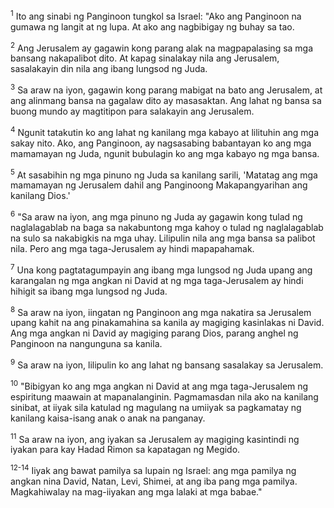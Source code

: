 <sup>1</sup>
Ito ang sinabi ng Panginoon tungkol sa Israel: "Ako ang Panginoon na gumawa ng langit at ng lupa. At ako ang nagbibigay ng buhay sa tao. 

<sup>2</sup>
Ang Jerusalem ay gagawin kong parang alak na magpapalasing sa mga bansang nakapalibot dito. At kapag sinalakay nila ang Jerusalem, sasalakayin din nila ang ibang lungsod ng Juda. 

<sup>3</sup>
Sa araw na iyon, gagawin kong parang mabigat na bato ang Jerusalem, at ang alinmang bansa na gagalaw dito ay masasaktan. Ang lahat ng bansa sa buong mundo ay magtitipon para salakayin ang Jerusalem. 

<sup>4</sup>
Ngunit tatakutin ko ang lahat ng kanilang mga kabayo at lilituhin ang mga sakay nito. Ako, ang Panginoon, ay nagsasabing babantayan ko ang mga mamamayan ng Juda, ngunit bubulagin ko ang mga kabayo ng mga bansa. 

<sup>5</sup>
At sasabihin ng mga pinuno ng Juda sa kanilang sarili, 'Matatag ang mga mamamayan ng Jerusalem dahil ang Panginoong Makapangyarihan ang kanilang Dios.' 

<sup>6</sup>
"Sa araw na iyon, ang mga pinuno ng Juda ay gagawin kong tulad ng naglalagablab na baga sa nakabuntong mga kahoy o tulad ng naglalagablab na sulo sa nakabigkis na mga uhay. Lilipulin nila ang mga bansa sa palibot nila. Pero ang mga taga-Jerusalem ay hindi mapapahamak. 

<sup>7</sup>
Una kong pagtatagumpayin ang ibang mga lungsod ng Juda upang ang karangalan ng mga angkan ni David at ng mga taga-Jerusalem ay hindi hihigit sa ibang mga lungsod ng Juda. 

<sup>8</sup>
Sa araw na iyon, iingatan ng Panginoon ang mga nakatira sa Jerusalem upang kahit na ang pinakamahina sa kanila ay magiging kasinlakas ni David. Ang mga angkan ni David ay magiging parang Dios, parang anghel ng Panginoon na nangunguna sa kanila. 

<sup>9</sup>
Sa araw na iyon, lilipulin ko ang lahat ng bansang sasalakay sa Jerusalem. 

<sup>10</sup>
"Bibigyan ko ang mga angkan ni David at ang mga taga-Jerusalem ng espiritung maawain at mapanalanginin. Pagmamasdan nila ako na kanilang sinibat, at iiyak sila katulad ng magulang na umiiyak sa pagkamatay ng kanilang kaisa-isang anak o anak na panganay. 

<sup>11</sup>
Sa araw na iyon, ang iyakan sa Jerusalem ay magiging kasintindi ng iyakan para kay Hadad Rimon sa kapatagan ng Megido.

<sup>12-14</sup>
Iiyak ang bawat pamilya sa lupain ng Israel: ang mga pamilya ng angkan nina David, Natan, Levi, Shimei, at ang iba pang mga pamilya. Magkahiwalay na mag-iiyakan ang mga lalaki at mga babae."